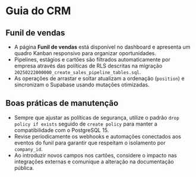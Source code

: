 # Guia do CRM

## Funil de vendas
- A página **Funil de vendas** está disponível no dashboard e apresenta um quadro Kanban responsivo para organizar oportunidades.
- Pipelines, estágios e cartões são filtrados automaticamente por empresa através das políticas de RLS descritas na migração `20250222000000_create_sales_pipeline_tables.sql`.
- As operações de arrastar e soltar atualizam a ordenação (`position`) e sincronizam o Supabase usando mutações otimizadas.

## Boas práticas de manutenção
- Sempre que ajustar as políticas de segurança, utilize o padrão `drop policy if exists` seguido de `create policy` para manter a compatibilidade com o PostgreSQL 15.
- Revise periodicamente os webhooks e automações conectados aos eventos do funil para garantir que respeitam o isolamento por `company_id`.
- Ao introduzir novos campos nos cartões, considere o impacto nas integrações externas e comunique a alteração na documentação pública.
